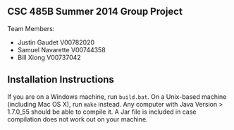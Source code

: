 CSC 485B Summer 2014
Group Project
--------


Team Members:

* Justin Gaudet V00782020
* Samuel Navarette V00744358
* Bill Xiong V00737042



Installation Instructions
--------

If you are on a Windows machine, run `build.bat`. On a Unix-based machine (including Mac OS X), run `make` instead. Any computer with Java Version > 1.7.0_55 should be able to compile it. A Jar file is included in case compilation does not work out on your machine.
